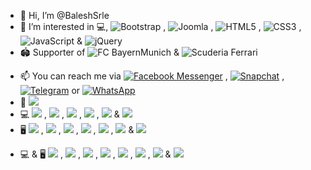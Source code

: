 - 👋 Hi, I’m @BaleshSrle
- 👀 I’m interested in 💻, ![Bootstrap](https://img.shields.io/badge/Bootstrap-7952b3?logo=bootstrap&logoColor=white&labelColor=555555) , ![Joomla](https://img.shields.io/badge/Joomla-5091cd?logo=joomla&logoColor=white&labelColor=555555) , ![HTML5](https://img.shields.io/badge/HTML5-e34f26?logo=html5&logoColor=white&labelColor=555555) , ![CSS3](https://img.shields.io/badge/CSS3-1572b6?logo=css3&logoColor=white&labelColor=555555) , ![JavaScript](https://img.shields.io/badge/JavaScript-f7df1e?logo=javascript&logoColor=white&labelColor=555555) & ![jQuery](https://img.shields.io/badge/jQuery-0769ad?logo=jquery&logoColor=white&labelColor=555555)
- 🏟️ Supporter of ![FC BayernMunich](https://badges.aleen42.com/src/bayern_munchen.svg) & ![Scuderia Ferrari](https://badges.aleen42.com/src/ferrari.svg)
<!-- - 💼 I'm currently working as Quality Assurance Manual Tester for one IT company from Banja Luka -->
- 📫 You can reach me via [![Facebook Messenger](https://img.shields.io/badge/Messenger-00b2ff?&logo=messenger&logoColor=white&labelColor=555555)](https://m.me/srdjan.balesevic) , [![Snapchat](https://img.shields.io/badge/Snapchat-fffc00?&logo=snapchat&logoColor=white&labelColor=555555)](https://www.snapchat.com/add/baleshsrle?locale=sr-Latn-BA) , [![Telegram](https://img.shields.io/badge/Telegram-26a5e4?&logo=telegram&logoColor=white&labelColor=555555)](https://baleshsrle.t.me/) or [![WhatsApp](https://img.shields.io/badge/WhatsApp-25d366?&logo=whatsapp&logoColor=white&labelColor=555555)](https://wa.me/38766340286)
- 🚗 ![](https://img.shields.io/badge/Golf_Typ19E_1.6_TD_CL_(1991)-151f5d?logo=volkswagen&logoColor=white&labelColor=555555)
- 💻 ![](https://img.shields.io/badge/Fujitsu-Lifebook_S751-ff0000?logo=fujitsu&logoColor=white&labelColor=555555) , ![](https://img.shields.io/badge/Intel-Core_i5_2nd-0071c5?logo=intel&logoColor=white&labelColor=555555) , ![](https://img.shields.io/badge/Samsung-8GB_DDR3_1333MHz_SODIMM-1428a0?logo=samsung&logoColor=white&labelColor=555555) , ![](https://img.shields.io/badge/Apacer-AS350_128GB_SSD-008c7d?logoColor=white&labelColor=555555) , ![](https://img.shields.io/badge/Seagate-Momentus_ST9320423AS_320GB_SATA_HDD-6ebe49?logo=seagate&logoColor=white&labelColor=555555) & ![](https://img.shields.io/badge/Windows_10_Pro_64--bit_22H2-0078d6?logo=windows10&logoColor=white&labelColor=555555)
- 🖥️ ![](https://img.shields.io/badge/HP-Compaq_dc7100_SFF-0096d6?logo=hp&logoColor=white&labelColor=555555) , ![](https://img.shields.io/badge/Intel-Celeron_330-0071c5?logo=intel&logoColor=white&labelColor=555555) , ![](https://img.shields.io/badge/Transcend-4GB_DDR_133MHz-8f0014?logoColor=white&labelColor=555555) , ![](https://img.shields.io/badge/Kingston-A400_120GB_SSD-000000?&logo=kingstontechnology&logoColor=white&labelColor=555555) , ![](https://img.shields.io/badge/Western_Digital-320GB_SATA_HDD-000000?&logo=westerndigital&logoColor=white&labelColor=555555) , ![](https://img.shields.io/badge/Genius-SP--HF160_Wooden_Stereo_Speakers-e7161a?logoColor=white&labelColor=555555) & ![](https://img.shields.io/badge/Windows_7_Ultimate_32--bit_SP1-003399?&logo=windowsxp&logoColor=white&labelColor=555555)

* 💻 & 🖥️ ![](https://img.shields.io/static/v1?logo=fujitsu&label=Fujitsu&message=B23T%E2%80%936%20LED&labelColor=555555&color=FF0000&logoColor=white) , ![](https://img.shields.io/static/v1?logo=nec&label=&message=MultiSync%20LCD1570NX&labelColor=555555&color=1414A0&logoColor=white) , ![](https://img.shields.io/badge/Logitech-Wedcam_C210-00b8fc?logo=logitech&logoColor=white&labelColor=555555) , ![](https://img.shields.io/badge/Gembird-4_port_USB2.0_Switching_Hub-df0024?logoColor=white&labelColor=555555) , ![](https://img.shields.io/badge/Gembird-4--port_USB2.0_Hub_UHB--U2P4--04-df0024?logoColor=white&labelColor=555555) , ![](https://img.shields.io/badge/Gembird-External_USB_DVD_drive-df0024?logoColor=white&labelColor=555555) , ![](https://img.shields.io/badge/Gembird-External_USB_DVD_drive-df0024?logoColor=white&labelColor=555555) & ![](https://img.shields.io/badge/hama-"Cortino"_Wireless_Keyboard/Mouse_set_QWERTZ_sr--Latn-df0024?logoColor=white&labelColor=555555)

<!---
BaleshSrle/BaleshSrle is a ✨ special ✨ repository because its `README.md` (this file) appears on your GitHub profile.
You can click the Preview link to take a look at your changes.
--->
<!--- - 🌱 I’m currently learning ...
- 💞️ I’m looking to collaborate on ... --->

